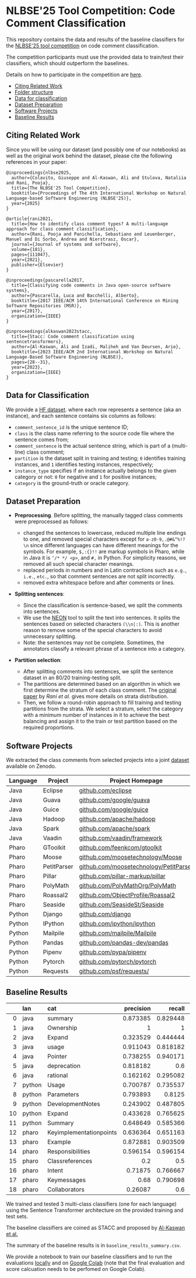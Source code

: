 # NLBSE'25 Tool Competition: Code Comment Classification

This repository contains the data and results of the baseline classifiers for the [NLBSE’25 tool competition](https://nlbse2025.github.io/tools/) on code comment classification.

The competition participants must use the provided data to train/test their classifiers, which should outperform the baselines.

Details on how to participate in the competition are [here](https://colab.research.google.com/drive/1GhpyzTYcRs8SGzOMH3Xb6rLfdFVUBN0P?usp=sharing).

- [Citing Related Work](#citing-related-work)
- [Folder structure](#folder-structure)
- [Data for classification](#data-for-classification)
- [Dataset Preparation](#dataset-preparation)
- [Software Projects](#software-projects)
- [Baseline Results](#baseline-results)

## Citing Related Work
Since you will be using our dataset (and possibly one of our notebooks) as well as the original work behind the dataset, please cite the following references in your paper:
```
@inproceedings{nlbse2025,
  author={Colavito, Giuseppe and Al-Kaswan, Ali and Stulova, Nataliia and Rani, Pooja},
  title={The NLBSE'25 Tool Competition},
  booktitle={Proceedings of The 4th International Workshop on Natural Language-based Software Engineering (NLBSE'25)},
  year={2025}
}
```
```
@article{rani2021,
  title={How to identify class comment types? A multi-language approach for class comment classification},
  author={Rani, Pooja and Panichella, Sebastiano and Leuenberger, Manuel and Di Sorbo, Andrea and Nierstrasz, Oscar},
  journal={Journal of systems and software},
  volume={181},
  pages={111047},
  year={2021},
  publisher={Elsevier}
}
```
```
@inproceedings{pascarella2017,
  title={Classifying code comments in Java open-source software systems},
  author={Pascarella, Luca and Bacchelli, Alberto},
  booktitle={2017 IEEE/ACM 14th International Conference on Mining Software Repositories (MSR)},
  year={2017},
  organization={IEEE}
}
```
```
@inproceedings{alkaswan2023stacc,
  title={Stacc: Code comment classification using sentencetransformers},
  author={Al-Kaswan, Ali and Izadi, Maliheh and Van Deursen, Arie},
  booktitle={2023 IEEE/ACM 2nd International Workshop on Natural Language-Based Software Engineering (NLBSE)},
  pages={28--31},
  year={2023},
  organization={IEEE}
}
```

## Data for Classification

We provide a [HF dataset](https://huggingface.co/datasets/NLBSE/nlbse25-code-comment-classification).  where each row represents a sentence (aka an instance), and each sentence contains six columns as follows:
- `comment_sentence_id` is the unique sentence ID;
- `class` is the class name referring to the source code file where the sentence comes from;
- `comment_sentence` is the actual sentence string, which is part of a (multi-line) class comment;
- `partition` is the dataset split in training and testing; `0` identifies training instances, and `1` identifies testing instances, respectively;
- `instance_type` specifies if an instance actually belongs to the given category or not: `0` for negative and `1` for positive instances;
- `category` is the ground-truth or oracle category.


## Dataset Preparation

- **Preprocessing**. Before splitting, the manually tagged class comments were preprocessed as follows:
    - changed the sentences to lowercase, reduced multiple line endings to one, and removed special characters except for  `a-z0-9,.@#&^%!? \n`  since different languages can have different meanings for the symbols. For example, `$,:{}!!` are markup symbols in Pharo, while in Java it is `‘/* */ <p>`, and `#,`  in Python. For simplicity reasons, we removed all such special character meanings.
    - replaced periods in numbers and in Latin contractions such as `e.g.`, `i.e.`, `etc.`, so that comment sentences are not split incorrectly. 
    - removed extra whitespace before and after comments or lines. 

- **Splitting sentences**:
    - Since the classification is sentence-based, we split the comments into sentences. 
    - We use the [NEON](https://github.com/adisorbo/NEON_tool) tool to split the text into sentences. It splits the sentences based on selected characters `(\\n|:)`. This is another reason to remove some of the special characters to avoid unnecessary splitting. 
    - Note: the sentences may not be complete. Sometimes, the annotators classify a relevant phrase of a sentence into a category. 

- **Partition selection**:
    - After splitting comments into  sentences, we split the sentence dataset in an 80/20 training-testing split. 
    - The partitions are determined based on an algorithm in which we first determine the stratum of each class comment. The [original paper](https://www.sciencedirect.com/science/article/pii/S0164121221001448) by _Rani et al._ gives more details on strata distribution. 
    - Then, we follow a round-robin approach to fill training and testing partitions from the strata. We select a stratum, select the category with a minimum number of instances in it to achieve the best balancing and assign it to the train or test partition based on the required proportions. 

## Software Projects

We extracted the class comments from selected projects into a joint [dataset](https://doi.org/10.5281/zenodo.4311839) available on Zenodo.

| Language | Project | Project Homepage |
|-|-|-|
| Java | Eclipse | [github.com/eclipse](https://github.com/eclipse) |
| Java | Guava   | [github.com/google/guava](https://github.com/google/guava) |
| Java | Guice   | [github.com/google/guice](https://github.com/google/guice) |
| Java | Hadoop  | [github.com/apache/hadoop](https://github.com/apache/hadoop) |
| Java | Spark   | [github.com/apache/spark](https://github.com/apache/spark) |
| Java | Vaadin  | [github.com/vaadin/framework](https://github.com/vaadin/framework) |
| Pharo | GToolkit    | [github.com/feenkcom/gtoolkit](https://github.com/feenkcom/gtoolkit) |
| Pharo | Moose       | [github.com/moosetechnology/Moose](https://github.com/moosetechnology/Moose) |
| Pharo | PetitParser | [github.com/moosetechnology/PetitParser](https://github.com/moosetechnology/PetitParser) |
| Pharo | Pillar      | [github.com/pillar-markup/pillar](https://github.com/pillar-markup/pillar) |
| Pharo | PolyMath    | [github.com/PolyMathOrg/PolyMath](https://github.com/PolyMathOrg/PolyMath) |
| Pharo | Roassal2    | [github.com/ObjectProfile/Roassal2](https://github.com/ObjectProfile/Roassal2) |
| Pharo | Seaside     | [github.com/SeasideSt/Seaside](https://github.com/SeasideSt/Seaside) |
| Python | Django   | [github.com/django](https://github.com/django) |
| Python | IPython  | [github.com/ipython/ipython](https://github.com/ipython/ipython) |
| Python | Mailpile | [github.com/mailpile/Mailpile](https://github.com/mailpile/Mailpile) |
| Python | Pandas   | [github.com/pandas-dev/pandas](https://github.com/pandas-dev/pandas) |
| Python | Pipenv   | [github.com/pypa/pipenv](https://github.com/pypa/pipenv) |
| Python | Pytorch  | [github.com/pytorch/pytorch](https://github.com/pytorch/pytorch) |
| Python | Requests | [github.com/psf/requests/](https://github.com/psf/requests/) |

## Baseline Results

|    | lan    | cat                     |   precision |   recall |       f1 |
|---:|:-------|:------------------------|------------:|---------:|---------:|
|  0 | java   | summary                 |    0.873385 | 0.829448 | 0.85085  |
|  1 | java   | Ownership               |    1        | 1        | 1        |
|  2 | java   | Expand                  |    0.323529 | 0.444444 | 0.374468 |
|  3 | java   | usage                   |    0.911043 | 0.818182 | 0.862119 |
|  4 | java   | Pointer                 |    0.738255 | 0.940171 | 0.827068 |
|  5 | java   | deprecation             |    0.818182 | 0.6      | 0.692308 |
|  6 | java   | rational                |    0.162162 | 0.295082 | 0.209302 |
|  7 | python | Usage                   |    0.700787 | 0.735537 | 0.717742 |
|  8 | python | Parameters              |    0.793893 | 0.8125   | 0.803089 |
|  9 | python | DevelopmentNotes        |    0.243902 | 0.487805 | 0.325203 |
| 10 | python | Expand                  |    0.433628 | 0.765625 | 0.553672 |
| 11 | python | Summary                 |    0.648649 | 0.585366 | 0.615385 |
| 12 | pharo  | Keyimplementationpoints |    0.636364 | 0.651163 | 0.643678 |
| 13 | pharo  | Example                 |    0.872881 | 0.903509 | 0.887931 |
| 14 | pharo  | Responsibilities        |    0.596154 | 0.596154 | 0.596154 |
| 15 | pharo  | Classreferences         |    0.2      | 0.5      | 0.285714 |
| 16 | pharo  | Intent                  |    0.71875  | 0.766667 | 0.741935 |
| 17 | pharo  | Keymessages             |    0.68     | 0.790698 | 0.731183 |
| 18 | pharo  | Collaborators           |    0.26087  | 0.6      | 0.363636 |

We trained and tested 3 multi-class classifiers (one for each language) using the Sentence Transformer architecture on the provided training and test sets.

The baseline classifiers are coined as STACC and proposed by [Al-Kaswan et al.](https://arxiv.org/abs/2302.13681)

The summary of the baseline results is in `baseline_results_summary.csv`.

We provide a notebook to train our baseline classifiers and to run the evaluations [locally](SetFit_baseline.ipynb) and on [Google Colab](https://colab.research.google.com/drive/1RULzasjO_nrqiXLrGze-PznFlHKtGQ4s?usp=sharing) (note that the final evaluation and score calcuation needs to be perfomed on Google Colab).
